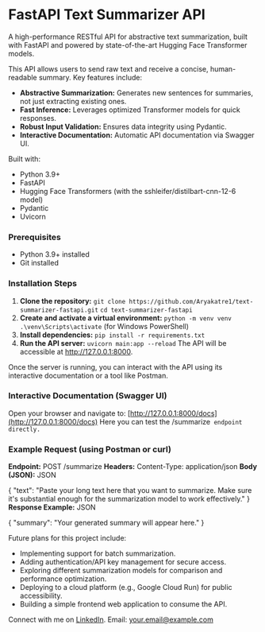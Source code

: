 # FastAPI Text Summarizer API
A high-performance RESTful API for abstractive text summarization, built with FastAPI and powered by state-of-the-art Hugging Face Transformer models.

This API allows users to send raw text and receive a concise, human-readable summary.
Key features include:
- **Abstractive Summarization:** Generates new sentences for summaries, not just extracting existing ones.
- **Fast Inference:** Leverages optimized Transformer models for quick responses.
- **Robust Input Validation:** Ensures data integrity using Pydantic.
- **Interactive Documentation:** Automatic API documentation via Swagger UI.

Built with:
- Python 3.9+
- FastAPI
- Hugging Face Transformers (with the sshleifer/distilbart-cnn-12-6 model)
- Pydantic
- Uvicorn

### Prerequisites
- Python 3.9+ installed
- Git installed
### Installation Steps
1. **Clone the repository:**
`git clone https://github.com/Aryakatre1/text-summarizer-fastapi.git`
`cd text-summarizer-fastapi`
2. **Create and activate a virtual environment:**
`python -m venv venv`
`.\venv\Scripts\activate` (for Windows PowerShell)
3. **Install dependencies:**
`pip install -r requirements.txt`
4. **Run the API server:**
`uvicorn main:app --reload`
The API will be accessible at http://127.0.0.1:8000.


Once the server is running, you can interact with the API using its interactive documentation or a tool like Postman.
### Interactive Documentation (Swagger UI)
Open your browser and navigate to: [http://127.0.0.1:8000/docs](http://127.0.0.1:8000/docs)
Here you can test the \/summarize` endpoint directly.`
### Example Request (using Postman or curl)
**Endpoint:** POST /summarize
**Headers:** Content-Type: application/json
**Body (JSON):**
JSON

{
  "text": "Paste your long text here that you want to summarize. Make sure it's substantial enough for the summarization model to work effectively."
}
**Response Example:**
JSON

{
  "summary": "Your generated summary will appear here."
}

Future plans for this project include:
- Implementing support for batch summarization.
- Adding authentication/API key management for secure access.
- Exploring different summarization models for comparison and performance optimization.
- Deploying to a cloud platform (e.g., Google Cloud Run) for public accessibility.
- Building a simple frontend web application to consume the API.

Connect with me on [LinkedIn](https:www.linkedin.com/in/arya-katre-829b82260).
Email: [your.email@example.com](mailto:katrearya459@gmail.com)
